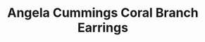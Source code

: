 ---
title: Angela Cummings Coral Branch Earrings
description: |
  Baroque Pearls are suspended from sculpted coral elements set with Pave Diamonds in these statement drop earrings.
specs: |
  Pair of 19.5 x 16.1 x 16.1mm Baroque South Sea Cultured Pearls with 2.42 carats of White Diamonds, set in Platinum and 18K White Gold.
images:
  - /uploads/angela-cummings-for-assael-coral-branch-earrings.png
category: Angela Cummings
order: 2
tags:
  - earrings
---
